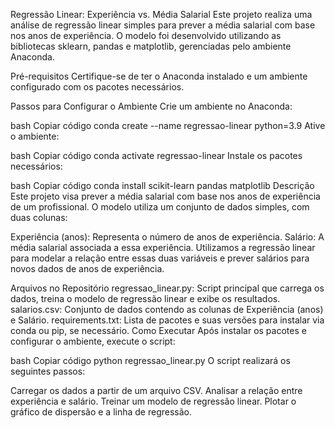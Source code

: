Regressão Linear: Experiência vs. Média Salarial
Este projeto realiza uma análise de regressão linear simples para prever a média salarial com base nos anos de experiência. O modelo foi desenvolvido utilizando as bibliotecas sklearn, pandas e matplotlib, gerenciadas pelo ambiente Anaconda.

Pré-requisitos
Certifique-se de ter o Anaconda instalado e um ambiente configurado com os pacotes necessários.

Passos para Configurar o Ambiente
Crie um ambiente no Anaconda:

bash
Copiar código
conda create --name regressao-linear python=3.9
Ative o ambiente:

bash
Copiar código
conda activate regressao-linear
Instale os pacotes necessários:

bash
Copiar código
conda install scikit-learn pandas matplotlib
Descrição
Este projeto visa prever a média salarial com base nos anos de experiência de um profissional. O modelo utiliza um conjunto de dados simples, com duas colunas:

Experiência (anos): Representa o número de anos de experiência.
Salário: A média salarial associada a essa experiência.
Utilizamos a regressão linear para modelar a relação entre essas duas variáveis e prever salários para novos dados de anos de experiência.

Arquivos no Repositório
regressao_linear.py: Script principal que carrega os dados, treina o modelo de regressão linear e exibe os resultados.
salarios.csv: Conjunto de dados contendo as colunas de Experiência (anos) e Salário.
requirements.txt: Lista de pacotes e suas versões para instalar via conda ou pip, se necessário.
Como Executar
Após instalar os pacotes e configurar o ambiente, execute o script:

bash
Copiar código
python regressao_linear.py
O script realizará os seguintes passos:

Carregar os dados a partir de um arquivo CSV.
Analisar a relação entre experiência e salário.
Treinar um modelo de regressão linear.
Plotar o gráfico de dispersão e a linha de regressão.
